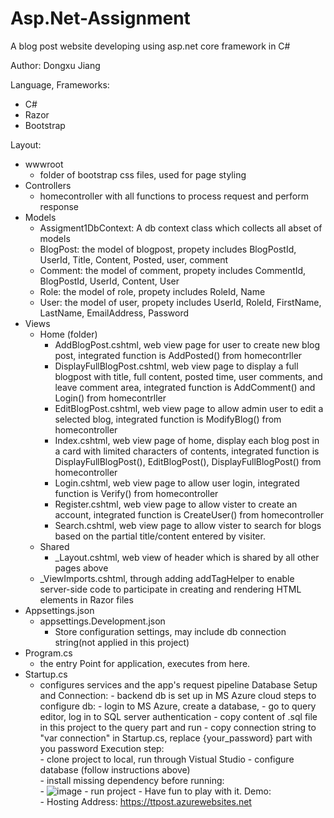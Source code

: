 # Asp.Net-Assignment
A blog post website developing using asp.net core framework in C#

Author: Dongxu Jiang

Language, Frameworks:
  * C#
  * Razor
  * Bootstrap

Layout:
  * wwwroot
    - folder of bootstrap css files, used for page styling
  * Controllers
    - homecontroller with all functions to process request and perform response
  * Models
    - Assigment1DbContext: A db context class which collects all abset of models
    - BlogPost: the model of blogpost, propety includes BlogPostId, UserId, Title, Content, Posted, user, comment
    - Comment: the model of comment, propety includes CommentId, BlogPostId, UserId, Content, User
    - Role: the model of role, propety includes RoleId, Name
    - User: the model of user, propety includes UserId, RoleId, FirstName, LastName, EmailAddress, Password
  * Views
    - Home (folder)
      - AddBlogPost.cshtml, web view page for user to create new blog post, integrated function is AddPosted() from homecontrller
      - DisplayFullBlogPost.cshtml, web view page to display a full blogpost with title, full content, posted time, user comments, and leave comment area, integrated function is AddComment() and Login() from homecontrller
      - EditBlogPost.cshtml, web view page to allow admin user to edit a selected blog, integrated function is ModifyBlog() from homecontroller
      - Index.cshtml, web view page of home, display each blog post in a card with limited characters of contents, integrated function is DisplayFullBlogPost(), EditBlogPost(), DisplayFullBlogPost() from homecontroller
      - Login.cshtml, web view page to allow user login, integrated function is Verify() from homecontroller
      - Register.cshtml, web view page to allow vister to create an account, integrated function is CreateUser() from homecontroller
      - Search.cshtml, web view page to allow vister to search for blogs based on the partial title/content entered by visiter.
    - Shared
      - _Layout.cshtml, web view of header which is shared by all other pages above
    - _ViewImports.cshtml, through adding addTagHelper to enable server-side code to participate in creating and rendering HTML elements in Razor files
   * Appsettings.json
     - appsettings.Development.json
       - Store configuration settings, may include db connection string(not applied in this project)
   * Program.cs
     - the entry Point for application, executes from here.
   * Startup.cs
     - configures services and the app's request pipeline
Database Setup and Connection:
    - backend db is set up in MS Azure cloud
      steps to configure db:
    - login to MS Azure, create a database,
    - go to query editor, log in to SQL server authentication
    - copy content of .sql file in this project to the query part and run
    - copy connection string to "var connection" in Startup.cs, replace {your_password} part with you password
Execution step:   
    - clone project to local, run through Vistual Studio
    - configure database (follow instructions above)<br/>
    - install missing dependency before running:<br/>
    - ![image](https://user-images.githubusercontent.com/51864834/122112259-9a536800-cdee-11eb-85fd-d81181622199.png)
    - run project
    - Have fun to play with it.
Demo:   
    - Hosting Address: https://ttpost.azurewebsites.net


